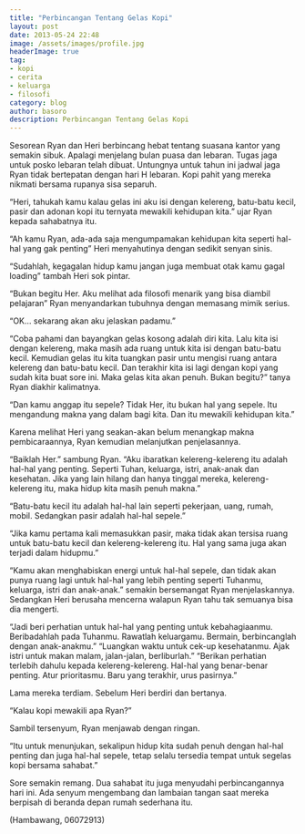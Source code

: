 ```yaml
---
title: "Perbincangan Tentang Gelas Kopi"
layout: post
date: 2013-05-24 22:48
image: /assets/images/profile.jpg
headerImage: true
tag:
- kopi
- cerita
- keluarga
- filosofi
category: blog
author: basoro
description: Perbincangan Tentang Gelas Kopi
---
```

Sesorean Ryan dan Heri berbincang hebat tentang suasana kantor yang semakin sibuk. Apalagi menjelang bulan puasa dan lebaran. Tugas jaga untuk posko lebaran telah dibuat. Untungnya untuk tahun ini jadwal jaga Ryan tidak bertepatan dengan hari H lebaran. Kopi pahit yang mereka nikmati bersama rupanya sisa separuh.

“Heri, tahukah kamu kalau gelas ini aku isi dengan kelereng, batu-batu kecil, pasir dan adonan kopi itu ternyata mewakili kehidupan kita.” ujar Ryan kepada sahabatnya itu.

“Ah kamu Ryan, ada-ada saja mengumpamakan kehidupan kita seperti hal-hal yang gak penting” Heri menyahutinya dengan sedikit senyan sinis.

“Sudahlah, kegagalan hidup kamu jangan juga membuat otak kamu gagal loading” tambah Heri sok pintar.

“Bukan begitu Her. Aku melihat ada filosofi menarik yang bisa diambil pelajaran” Ryan menyandarkan tubuhnya dengan memasang mimik serius.

“OK… sekarang akan aku jelaskan padamu.”

“Coba pahami dan bayangkan gelas kosong adalah diri kita. Lalu kita isi dengan kelereng, maka masih ada ruang untuk kita isi dengan batu-batu kecil. Kemudian gelas itu kita tuangkan pasir untu mengisi ruang antara kelereng dan batu-batu kecil. Dan terakhir kita isi lagi dengan kopi yang sudah kita buat sore ini. Maka gelas kita akan penuh. Bukan begitu?” tanya Ryan diakhir kalimatnya.

“Dan kamu anggap itu sepele? Tidak Her, itu bukan hal yang sepele. Itu mengandung makna yang dalam bagi kita. Dan itu mewakili kehidupan kita.”

Karena melihat Heri yang seakan-akan belum menangkap makna pembicaraannya, Ryan kemudian melanjutkan penjelasannya.

“Baiklah Her.” sambung Ryan.
“Aku ibaratkan kelereng-kelereng itu adalah hal-hal yang penting. Seperti Tuhan, keluarga, istri, anak-anak dan kesehatan. Jika yang lain hilang dan hanya tinggal mereka, kelereng-kelereng itu, maka hidup kita masih penuh makna.”

“Batu-batu kecil itu adalah hal-hal lain seperti pekerjaan, uang, rumah, mobil. Sedangkan pasir adalah hal-hal sepele.”

“Jika kamu pertama kali memasukkan pasir, maka tidak akan tersisa ruang untuk batu-batu kecil dan kelereng-kelereng itu. Hal yang sama juga akan terjadi dalam hidupmu.”

“Kamu akan menghabiskan energi untuk hal-hal sepele, dan tidak akan punya ruang lagi untuk hal-hal yang lebih penting seperti Tuhanmu, keluarga, istri dan anak-anak.” semakin bersemangat Ryan menjelaskannya. Sedangkan Heri berusaha mencerna walapun Ryan tahu tak semuanya bisa dia mengerti.

“Jadi beri perhatian untuk hal-hal yang penting untuk kebahagiaanmu. Beribadahlah pada Tuhanmu. Rawatlah keluargamu. Bermain, berbincanglah dengan anak-anakmu.”
“Luangkan waktu untuk cek-up kesehatanmu. Ajak istri untuk makan malam, jalan-jalan, berliburlah.”
“Berikan perhatian terlebih dahulu kepada kelereng-kelereng. Hal-hal yang benar-benar penting. Atur prioritasmu. Baru yang terakhir, urus pasirnya.”

Lama mereka terdiam. Sebelum Heri berdiri dan bertanya.

“Kalau kopi mewakili apa Ryan?”

Sambil tersenyum, Ryan menjawab dengan ringan.

“Itu untuk menunjukan, sekalipun hidup kita sudah penuh dengan hal-hal penting dan juga hal-hal sepele, tetap selalu tersedia tempat untuk segelas kopi bersama sahabat.”

Sore semakin remang. Dua sahabat itu juga menyudahi perbincangannya hari ini. Ada senyum mengembang dan lambaian tangan saat mereka berpisah di beranda depan rumah sederhana itu.

(Hambawang, 06072913)
